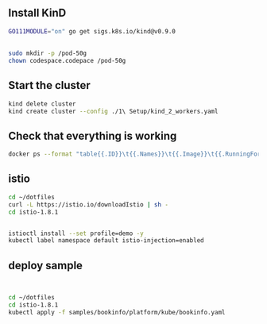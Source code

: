 ## Install KinD

```bash
GO111MODULE="on" go get sigs.k8s.io/kind@v0.9.0

```

## 

```bash
sudo mkdir -p /pod-50g
chown codespace.codepace /pod-50g
```


## Start the cluster

```bash
kind delete cluster
kind create cluster --config ./1\ Setup/kind_2_workers.yaml

```

## Check that everything is working

```bash
docker ps --format "table{{.ID}}\t{{.Names}}\t{{.Image}}\t{{.RunningFor}}\t{{.Status}}"

```

## istio
```bash
cd ~/dotfiles
curl -L https://istio.io/downloadIstio | sh -
cd istio-1.8.1


istioctl install --set profile=demo -y
kubectl label namespace default istio-injection=enabled
```

## deploy sample
```bash


cd ~/dotfiles
cd istio-1.8.1
kubectl apply -f samples/bookinfo/platform/kube/bookinfo.yaml

```

